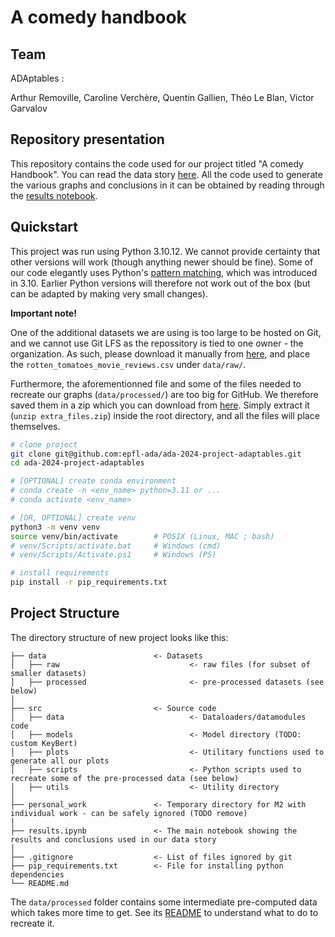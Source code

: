 
# A comedy handbook

## Team

ADAptables :

Arthur Removille, Caroline Verchère, Quentin Gallien, Théo Le Blan, Victor Garvalov

## Repository presentation
This repository contains the code used for our project titled "A comedy Handbook". You can read the data story [here](https://epfl-ada.github.io/ada-2024-project-adaptables/). All the code used to generate the various graphs and conclusions in it can be obtained by reading through the [results notebook](results.ipynb).

## Quickstart

This project was run using Python 3.10.12. We cannot provide certainty that other versions will work (though anything newer should be fine). Some of our code elegantly uses Python's [pattern matching](https://peps.python.org/pep-0636/), which was introduced in 3.10. Earlier Python versions will therefore not work out of the box (but can be adapted by making very small changes).

**Important note!**

One of the additional datasets we are using is too large to be hosted on Git, and we cannot use Git LFS as the repossitory is tied to one owner - the organization. As such, please download it manually from [here](https://www.kaggle.com/datasets/andrezaza/clapper-massive-rotten-tomatoes-movies-and-reviews), and place the `rotten_tomatoes_movie_reviews.csv` under `data/raw/`.

Furthermore, the aforementionned file and some of the files needed to recreate our graphs (`data/processed/`) are too big for GitHub. We therefore saved them in a zip which you can download from [here](https://go.epfl.ch/adaptables_extra_files). Simply extract it (`unzip extra_files.zip`) inside the root directory, and all the files will place themselves. 

```bash
# clone project
git clone git@github.com:epfl-ada/ada-2024-project-adaptables.git
cd ada-2024-project-adaptables

# [OPTIONAL] create conda environment
# conda create -n <env_name> python=3.11 or ...
# conda activate <env_name>

# [OR, OPTIONAL] create venv
python3 -m venv venv
source venv/bin/activate        # POSIX (Linux, MAC ; bash)
# venv/Scripts/activate.bat     # Windows (cmd)
# venv/Scripts/Activate.ps1     # Windows (PS)

# install requirements
pip install -r pip_requirements.txt
```

## Project Structure

The directory structure of new project looks like this:

```
├── data                        <- Datasets
│   ├── raw                             <- raw files (for subset of smaller datasets)
│   ├── processed                       <- pre-processed datasets (see below)
│
├── src                         <- Source code
│   ├── data                            <- Dataloaders/datamodules code 
│   ├── models                          <- Model directory (TODO: custom KeyBert)
│   ├── plots                           <- Utilitary functions used to generate all our plots
│   ├── scripts                         <- Python scripts used to recreate some of the pre-processed data (see below)
│   ├── utils                           <- Utility directory
│
├── personal_work               <- Temporary directory for M2 with individual work - can be safely ignored (TODO remove)
│
├── results.ipynb               <- The main notebook showing the results and conclusions used in our data story
│
├── .gitignore                  <- List of files ignored by git
├── pip_requirements.txt        <- File for installing python dependencies
└── README.md

```

The `data/processed` folder contains some intermediate pre-computed data which takes more time to get. See its [README](data/processed/README.md) to understand what to do to recreate it.  